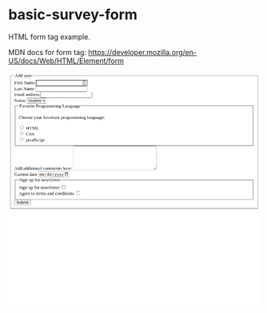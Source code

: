 # basic-survey-form

HTML form tag example.

MDN docs for form tag:
https://developer.mozilla.org/en-US/docs/Web/HTML/Element/form

![Picture of the example](https://github.com/bernales/form-html-example/blob/main/form-example.png?raw=true)
